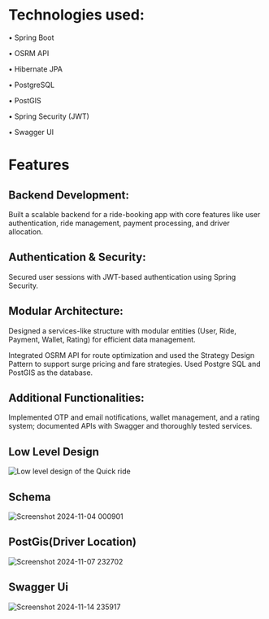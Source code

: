 # Technologies used: 
•	Spring Boot

•	OSRM API

•	Hibernate JPA

•	PostgreSQL

•	PostGIS

•	Spring Security (JWT)

•	Swagger UI

# Features

## Backend Development: 
Built a scalable backend for a ride-booking app with core features like user authentication, ride 
management, payment processing, and driver allocation. 

## Authentication & Security: 
Secured user sessions with JWT-based authentication using Spring Security. 

## Modular Architecture: 
Designed a services-like structure with modular entities (User, Ride, Payment, Wallet, Rating) for 
efficient data management.

Integrated OSRM API for route optimization and used the Strategy Design Pattern to support surge pricing and fare strategies. 
Used Postgre SQL and PostGIS as the database.

## Additional Functionalities:
Implemented OTP and email notifications, wallet management, and a rating system; documented 
APIs with Swagger and thoroughly tested services. 

## Low Level Design

![Low level design of the Quick ride](https://github.com/user-attachments/assets/b4ca6c3b-0538-4345-b6a4-eece322338fa)

## Schema

![Screenshot 2024-11-04 000901](https://github.com/user-attachments/assets/deaa21c5-2b49-4bff-aa02-232878cdcacf)

## PostGis(Driver Location)

![Screenshot 2024-11-07 232702](https://github.com/user-attachments/assets/87c174de-3529-4fc9-8f21-1ada81318ae0)

## Swagger Ui

![Screenshot 2024-11-14 235917](https://github.com/user-attachments/assets/5af2229c-f9e3-4805-b671-d553bedaacca)
